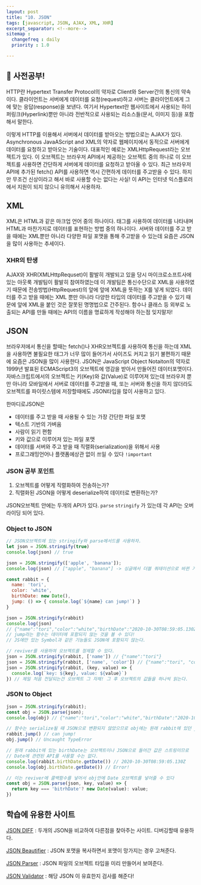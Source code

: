 ```yaml
---
layout: post
title: "10. JSON"
tags: [javascript, JSON, AJAX, XML, XHR]
excerpt_separator: <!--more-->
sitemap :
  changefreq : daily
  priority : 1.0

---
```


## 📝 사전공부!

HTTP란 Hypertext Transfer Protocol의 약자로 Client와 Server간의 통신의 약속이다. <!--more-->클라이언트는 서버에게 데이터를 요청(request)하고 서버는 클라이언트에게 그에 맞는 응답(response)을 보낸다. 여기서 Hypertext란 웹사이트에서 사용되는 하이퍼링크(Hyperlink)뿐만 아니라 전반적으로 사용되는 리소스들(문서, 이미지 등)을 포함해서 말한다. 



이렇게 HTTP를 이용해서 서버에서 데이터를 받아오는 방법으로는 AJAX가 있다. Asynchronous JavaAScript and XML의 약자로 웹페이지에서 동적으로 서버에게 데이터를 요청하고 받아오는 기술이다. 대표적인 예로는 XMLHttpRequest라는 오브젝트가 있다. 이 오브젝트는 브라우저 API에서 제공하는 오브젝트 중의 하나로 이 오브젝트를 사용하면 간단하게 서버에게 데이터를 요청하고 받아올 수 있다. 최근 브라우저 API에 추가된 fetch() API를 사용하면 역시 간편하게 데이터를 주고받을 수 있다.    하지만 무조건 신상이라고 해서 바로 사용할 수는 없다는 사실! 이 API는 인터넷 익스플로러에서 지원이 되지 않으니 유의해서 사용하자. 

## XML

XML은 HTML과 같은 마크업 언어 중의 하나이다. 태그를 사용하여 데이터를 나타내며 HTML과 마찬가지로 데이터를 표현하는 방법 중의 하나이다. 서버와 데이터를 주고 받을 때에는 XML뿐만 아니라 다양한 파일 포맷을 통해 주고받을 수 있는데 요즘은 JSON을 많이 사용하는 추세이다.

### XHR의 탄생

AJAX와 XHR(XMLHttpRequset)이 활발히 개발되고 있을 당시 마이크로소프트사에 있는 아웃룩 개발팀이 활발히 참여하였는데 이 개발팀은 통신수단으로 XML을 사용하였기 때문에 전송방법(HttpRequest)의 앞에 앞에 XML을 뜻하는 X를 넣게 되었다. 데이터를 주고 받을 때에는 XML 뿐만 아니라 다양한 타입의 데이터를 주고받을 수 있기 때문에 앞에 XML을 붙인 것은 잘못된 명명법으로 간주된다. 함수나 클래스 등 외부로 노출되는 API를 만들 때에는 API의 이름을 명료하게 작성해야 하는점 잊지말자!

## JSON

 브라우저에서 통신을 할때는 fetch()나 XHR오브젝트를 사용하여 통신을 하는데 XML을 사용하면 불필요한 태그가 너무 많이 들어가서 사이즈도 커지고 읽기 불편하기 때문에 요즘은 JSON을 많이 사용한다. JSON은 JavaScript Object Notaiton의 약자로 1999년 발표된 ECMAScript3의 오브젝트에 영감을 받아서 만들어진 데이터포맷이다. 자바스크립트에서의 오브젝트는 키(Key)와 값(Value)로 이루어져 있는데 브라우저 뿐만 아니라 모바일에서 서버로 데이터를 주고받을 때, 또는 서버와 통신을 하지 않더라도 오브젝트를 파이릿스템에 저장할때에도 JSON타입을 많이 사용하고 있다. 

한마디로JSON은

* 데이터를 주고 받을 때 사용될 수 있는 가장 간단한 파일 포맷
* 텍스트 기반의 가벼움
* 사람이 읽기 편함
* 키와 값으로 이루어져 있는 파일 포맷
* 데이터를 서버와 주고 받을 때 직렬화(serialization)을 위해서 사용
* 프로그래밍언어나 플랫폼에상관 없이 쓰일 수 있다 `!important`

### JSON 공부 포인트

1. 오브젝트를 어떻게 직렬화하여 전송하는가?
2. 직렬화된 JSON을 어떻게 deserialize하여 데이터로 변환하는가?

JSON오브젝트 안에는 두개의 API가 있다. `parse` `stringify` 가 있는데 각 API는 오버라이딩 되어 있다.  

### Object to JSON

```javascript
// JSON오브젝트에 있는 stringify와 parse메서드를 사용하자.
let json = JSON.stringify(true)
console.log(json) // true

json = JSON.stringify(['apple', 'banana']);
console.log(json) // ["apple", "banana"] -> 싱글에서 더블 쿼테이션으로 바뀐 거에 주목!

const rabbit = {
  name: 'tori',
  color: 'white',
  birthDate: new Date(),
  jump: () => { console.log(`${name} can jump!`) }
}

json = JSON.stringify(rabbit)
console.log(json) 
// {"name":"tori","color":"white","birthDate":"2020-10-30T08:59:05.130Z"}
// jump라는 함수는 데이터에 포함되지 않는 것을 볼 수 있다!
// JS에만 있는 Symbol과 같은 기능들도 JSON에 포함되지 않는다.

// reviver를 사용하여 오브젝트를 정제할 수 있다.
json = JSON.stringify(rabbit, ['name']) // {"name":"tori"}
json = JSON.stringify(rabbit, ['name', 'color']) // {"name":"tori", "color":"white"}
json = JSON.stringify(rabbit, (key, value) => {
  console.log(`key: ${key}, value: ${value}`)
}) // 제일 처음 전달되는건 오브젝트 그 자체! 그 후 오브젝트의 값들을 하나씩 읽는다.

```



### JSON to Object

```javascript
json = JSON.stringify(rabbit);
const obj = JSON.parse(json);
console.log(obj) // {"name":"tori","color":"white","birthDate":"2020-10-30T08:59:05.130Z"}

// 함수는 serialize될 때 JSON으로 변환되지 않았으므로 obj에는 원래 rabbit에 있던 jump()가 없다.
rabbit.jump() // can jump!
obj.jump() // Uncaught TypeError

// 원래 rabbit에 있는 birthDate는 오브젝트이나 JSON으로 들어간 값은 스트링이므로 
// Date에 관련된 API를 사용할 수는 없다.
console.log(rabbit.birthDate.getDate()) // 2020-10-30T08:59:05.130Z
console.log(obj.birthDate.getDate()) // Error!

// 이는 reviver에 콜백함수를 넣어서 obj안에 Date 오브젝트를 넣어줄 수 있다
const obj = JSON.parse(json, key, value) => {
  return key === 'bitrhDate'? new Date(value): value;
})

```



## 학습에 유용한 사이트

[JSON DIFF](http://www.jsondiff.com) : 두개의 JSON을 비교하여 다른점을 찾아주는 사이트. 디버깅할때 유용하다.

[JSON Beautifier](https://jsonbeautifier.org) : JSON 포맷을 복사하면서 포맷이 망가지는 경우 고쳐준다.

[JSON Parser](https://jsonparser.org) : JSON 파일의 오브젝트 타입을 미리 만들어서 보여준다.

[JSON Validator](https://tools.learningcontainer.com) : 해당 JSON 이 유효한지 검사를 해준다!

